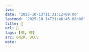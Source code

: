 ```yaml
---
ivs:
date: '2025-10-13T11:31:12+08:00'
lastmod: '2025-10-14T21:46:45-08:00'
title: 󰨩
url: 󰨩
tags: [艛, 艛]
src: GHZR, DCCV
note:
---
```

